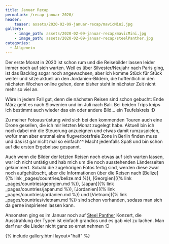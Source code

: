 ```yaml
---
title: Januar Recap
permalink: /recap-januar-2020/
header:
    teaser: assets/2020-02-09-januar-recap/mavicMini.jpg
gallery:
    - image_path: assets/2020-02-09-januar-recap/mavicMini.jpg
    - image_path: assets/2020-02-09-januar-recap/steelPanther.jpg
categories:
  - Allgemein
---
```


Der erste Monat in 2020 ist schon rum und die Reisebilder lassen leider immer noch auf sich warten. 
Weil es über Silvester/Neujahr nach Paris ging, ist das Backlog sogar noch angewachsen, 
aber ich komme Stück für Stück weiter und sitze aktuell an den Jordanien-Bildern, 
die hoffentlich in den nächsten Wochen online gehen, denn bisher steht in nächster Zeit nicht mehr so viel an.

Wäre in jedem Fall gut, denn die nächsten Reisen sind schon gebucht: Ende März geht es nach Slowenien und im Juli nach Bali. 
Bei beiden Trips knips ich bestimmt auch wieder das ein oder andere Bild... ein Teufelskreis :D

Zu meiner Fotoausrüstung wird sich bei den kommenden Touren auch eine Drone gesellen, die ich mir letzten Monat zugelegt habe. 
Aktuell bin ich noch dabei mir die Steuerung anzueignen und etwas damit rumzuspielen, 
wofür man aber erstmal eine flugverbotsfreie Zone in Berlin finden muss und das ist gar nicht mal so einfach^^
Macht jedenfalls Spaß und bin schon auf die ersten Ergebnisse gespannt.

Auch wenn die Bilder der letzten Reisen noch etwas auf sich warten lassen, war ich nicht untätig und hab mich um die noch ausstehenden Länderseiten gekümmert. 
Sobald die zugehörigen Fotos fertig sind, werden diese zwar noch aufgehübscht, aber die Informationen über die Reisen nach [Belize]({% link _pages/countries/belize.md %}), 
[Georgien]({% link _pages/countries/georgien.md %}), [Japan]({% link _pages/countries/japan.md %}), 
[Jordanien]({% link _pages/countries/jordanien.md %}) und [Vietnam]({% link _pages/countries/vietnam.md %}) sind schon vorhanden, 
sodass man sich da gerne inspirieren lassen kann.

Ansonsten ging es im Januar noch auf [Steel Panther](https://open.spotify.com/artist/3l02WF362j1oHOurzuseBv?si=9G-ZupjGQbCoH5xRqNNiDg) Konzert, 
die Ausstrahlung der Typen ist einfach grandios und es gab viel zu lachen. Man darf nur die Lieder nicht ganz so ernst nehmen :D

{% include gallery.html layout="half" %}
